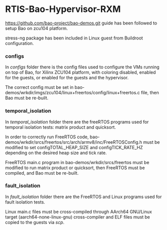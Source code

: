 # RTIS-Bao-Hypervisor-RXM

https://github.com/bao-project/bao-demos.git guide has been followed to setup Bao on zcu104 platform. 

stress-ng package has been included in Linux guest from Buildroot configuration.

### configs
In _configs_ folder there is the config files used to configure the VMs running on top of Bao, for Xilinx ZCU104 platform, with coloring disabled, enabled for the guests, or enabled for the guests and the hypervisor.

The correct config must be set in bao-demos/wrkdir/imgs/zcu104/linux+freertos/config/linux+freertos.c file, then Bao must be re-built.

### temporal_isolation
In _temporal\_isolation_ folder there are the freeRTOS programs used for temporal isolation tests: matrix product and quicksort.

In order to correctly run FreeRTOS code, bao-demos/wrkdir/srcs/freertos/src/arch/armv8/inc/FreeRTOSConfig.h must be modified to set configTOTAL_HEAP_SIZE and configTICK_RATE_HZ depending on the desired heap size and tick rate.

FreeRTOS main.c program in bao-demos/wrkdir/srcs/freertos must be modified to run matrix product or quicksort, then FreeRTOS must be compiled, and Bao must be re-built. 

### fault_isolation
In _fault\_isolation_ folder there are the FreeRTOS and Linux programs used for fault isolation tests.

Linux main.c files must be cross-compiled through AArch64 GNU/Linux target (aarch64-none-linux-gnu) cross-compiler and ELF files must be copied to the guests via _scp_. 
